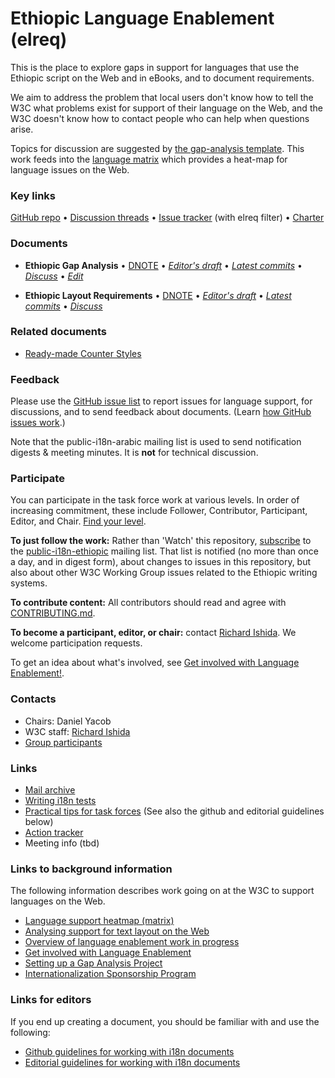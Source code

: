 # Ethiopic Language Enablement (elreq)

This is the place to explore gaps in support for languages that use the Ethiopic script on the Web and in eBooks, and to document requirements.

We aim to address the problem that local users don't know how to tell the W3C what problems exist for support of their language on the Web, and the W3C doesn't know how to contact people who can help when questions arise.

Topics for discussion are suggested by [the gap-analysis template](https://www.w3.org/International/i18n-activity/templates/gap-analysis/gap-analysis_template.html). This work feeds into the [language matrix](https://www.w3.org/International/typography/gap-analysis/language-matrix.html) which provides a heat-map for language issues on the Web.


### Key links
[GitHub repo](https://github.com/w3c/elreq) • [Discussion threads](https://github.com/w3c/elreq/issues) • [Issue tracker](https://www.w3.org/International/i18n-activity/textlayout/?filter=elreq) (with elreq filter) • [Charter](https://www.w3.org/International/elreq/charter/)


### Documents
- **Ethiopic Gap Analysis** • [DNOTE](https://www.w3.org/TR/elreq-gap) • [*Editor's draft*](https://www.w3.org/International/elreq/gap-analysis/) • [*Latest commits*](https://github.com/w3c/elreq/commits/gh-pages/gap-analysis/index.html) • [*Discuss*](https://github.com/w3c/elreq/) • [*Edit*](https://github.com/w3c/elreq/labels/doc%3Aethi)

- **Ethiopic Layout Requirements** • [DNOTE](https://www.w3.org/TR/elreq) • [*Editor's draft*](https://www.w3.org/International/elreq/) • [*Latest commits*](https://github.com/w3c/elreq/commits/gh-pages/index.html) • [*Discuss*](https://github.com/w3c/elreq/)


### Related documents
- [Ready-made Counter Styles](https://www.w3.org/TR/predefined-counter-styles/)


### Feedback
Please use the [GitHub issue list](https://github.com/w3c/elreq/issues) to report issues for language support, for discussions, and to send feedback about documents. (Learn [how GitHub issues work](https://www.w3.org/International/i18n-activity/guidelines/issues.html).)

Note that the public-i18n-arabic mailing list is used to send notification digests & meeting minutes. It is **not** for technical discussion.


### Participate
You can participate in the task force work at various levels. In order of increasing commitment, these include Follower, Contributor, Participant, Editor, and Chair. [Find your level](https://www.w3.org/International/i18n-drafts/pages/task_force_roles).

**To just follow the work:** Rather than 'Watch' this repository, [subscribe](mailto:public-i18n-ethiopic-request@w3.org?subject=subscribe) to the [public-i18n-ethiopic](https://lists.w3.org/Archives/Public/public-i18n-ethiopic/) mailing list. That list is notified (no more than once a day, and in digest form), about changes to issues in this repository, but also about other W3C Working Group issues related to the Ethiopic writing systems.

**To contribute content:** All contributors should read and agree with [CONTRIBUTING.md](CONTRIBUTING.md).

**To become a participant, editor, or chair:** contact [Richard Ishida](mailto:ishida@w3.org). We welcome participation requests.

To get an idea about what's involved, see  [Get involved with Language Enablement!](https://www.w3.org/International/i18n-drafts/pages/languagedev_participation). 



### Contacts

- Chairs: Daniel Yacob
- W3C staff: [Richard Ishida](mailto:ishida@w3.org)
- [Group participants](https://www.w3.org/groups/tf/i18n-elreq/participants)


### Links
- [Mail archive](https://lists.w3.org/Archives/Public/public-i18n-ethiopic/)
- [Writing i18n tests](https://github.com/w3c/i18n-activity/wiki/Writing-i18n-tests)
- [Practical tips for task forces](https://www.w3.org/International/i18n-activity/guidelines/process.html) (See also the github and editorial guidelines below)
- [Action tracker](https://www.w3.org/International/groups/ethiopic-layout/track/actions/open)
- Meeting info (tbd)


### Links to background information
The following information describes work going on at the W3C to support languages on the Web.
- [Language support heatmap (matrix)](https://www.w3.org/International/typography/gap-analysis/language-matrix.html)
- [Analysing support for text layout on the Web](https://www.w3.org/International/i18n-drafts/nav/languagedev)
- [Overview of language enablement work in progress](https://www.w3.org/International/i18n-drafts/nav/languagedev)
- [Get involved with Language Enablement](https://www.w3.org/International/i18n-drafts/pages/languagedev_participation)
- [Setting up a Gap Analysis Project](https://github.com/w3c/typography/wiki/Setting-up-a-Gap-Analysis-Project)
- [Internationalization Sponsorship Program](https://www.w3.org/International/sponsorship/)


### Links for editors
If you end up creating a document, you should be familiar with and use the following:

- [Github guidelines for working with i18n documents](https://www.w3.org/International/i18n-activity/guidelines/github)
- [Editorial guidelines for working with i18n documents](https://www.w3.org/International/i18n-activity/guidelines/editing)
